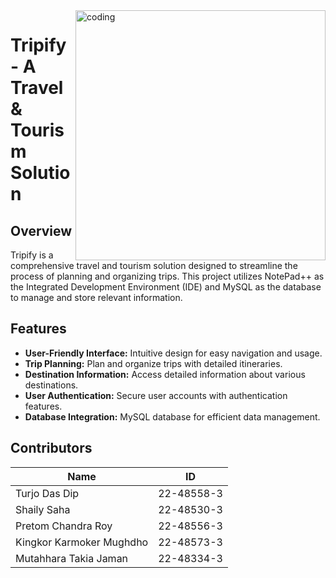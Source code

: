 <img align="right" alt="coding" width="400" src="https://github.com/tuRjoX/Tripify-A-Travel-and-Tourisam-Management-Solutio/blob/master/images/Logo.jpg">

# Tripify - A Travel & Tourism Solution

## Overview
Tripify is a comprehensive travel and tourism solution designed to streamline the process of planning and organizing trips. This project utilizes NotePad++ as the Integrated Development Environment (IDE) and MySQL as the database to manage and store relevant information.

## Features
- **User-Friendly Interface:** Intuitive design for easy navigation and usage.
- **Trip Planning:** Plan and organize trips with detailed itineraries.
- **Destination Information:** Access detailed information about various destinations.
- **User Authentication:** Secure user accounts with authentication features.
- **Database Integration:** MySQL database for efficient data management.

## Contributors
| Name                          | ID            |
| ----------------------------- | ------------- |
| Turjo Das Dip                 | 22-48558-3    |
| Shaily Saha                   | 22-48530-3    |
| Pretom Chandra Roy            | 22-48556-3    |
| Kingkor Karmoker Mughdho      | 22-48573-3    |
| Mutahhara Takia Jaman         | 22-48334-3    |


